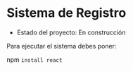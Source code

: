 <h1>Sistema de Registro</h1>

- Estado del proyecto: En construcción

Para ejecutar el sistema debes poner: 

npm ```install react```
